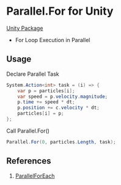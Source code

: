 # Parallel.For for Unity

[Unity Package](Parallel.unitypackage)

 - For Loop Execution in Parallel

## Usage
Declare Parallel Task
```c#
System.Action<int> task = (i) => {
	var p = particles[i];
	var speed = p.velocity.magnitude;
	p.time += speed * dt;
	p.position += c.velocity * dt;
	particles[i] = p;
};
```
Call Parallel.For()
```c#
Parallel.For(0, particles.Length, task);
```

## References
1. [ParallelForEach](https://gist.github.com/0x53A/30f9c3005932db2c74b9)

